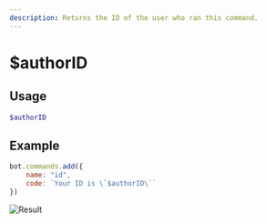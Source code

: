 ```yaml
---
description: Returns the ID of the user who ran this command.
---
```


# $authorID
## Usage
```php
$authorID
```

## Example
```javascript
bot.commands.add({
    name: "id",
    code: `Your ID is \`$authorID\``
})
```
![Result](https://user-images.githubusercontent.com/69215413/146599306-80abff87-2d74-4d14-9336-275577c9d584.png)